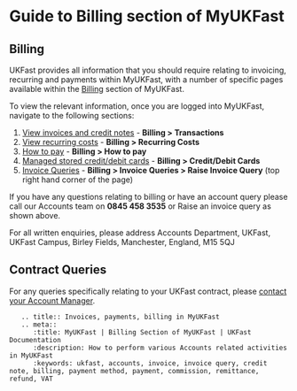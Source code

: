 # Guide to Billing section of MyUKFast



## Billing
UKFast provides all information that you should require relating to invoicing, recurring and payments within MyUKFast, with a number of specific pages available within the [Billing](https://my.ukfast.co.uk/billing/accountsview.php) section of MyUKFast.

To view the relevant information, once you are logged into MyUKFast, navigate to the following sections:

1. [View invoices and credit notes](https://my.ukfast.co.uk/billing/accountsview.php) - **Billing > Transactions**
2. [View recurring costs](https://my.ukfast.co.uk/billing/recurringcosts.php) - **Billing > Recurring Costs**
3. [How to pay](https://my.ukfast.co.uk/billing/how-to-pay) - **Billing > How to pay**
4. [Managed stored credit/debit cards](https://my.ukfast.co.uk/billing/cards/index.php) - **Billing > Credit/Debit Cards**
5. [Invoice Queries](https://my.ukfast.co.uk/billing/invoice-queries) - **Billing > Invoice Queries > Raise Invoice Query** (top right hand corner of the page)

If you have any questions relating to billing or have an account query please call our Accounts team on **0845 458 3535** or Raise an invoice query as shown above.

For all written enquiries, please address Accounts Department, UKFast, UKFast Campus, Birley Fields, Manchester, England, M15 5QJ

## Contract Queries
For any queries specifically relating to your UKFast contract, please [contact your Account Manager](account-manager).

```eval_rst
   .. title:: Invoices, payments, billing in MyUKFast
   .. meta::
      :title: MyUKFast | Billing Section of MyUKFast | UKFast Documentation
      :description: How to perform various Accounts related activities in MyUKFast
      :keywords: ukfast, accounts, invoice, invoice query, credit note, billing, payment method, payment, commission, remittance, refund, VAT
```
